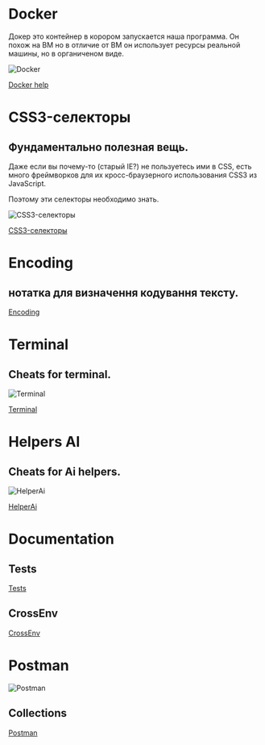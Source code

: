 # Docker

Докер это контейнер в корором запускается наша программа.
Он похож на ВМ но в отличие от ВМ он использует ресурсы реальной машины,
но в органиченом виде.

![Docker](https://i.imgur.com/LySaeQD.png) 

[Docker help](Docker/)

# CSS3-селекторы
## Фундаментально полезная вещь.

Даже если вы почему-то (старый IE?) не пользуетесь ими в CSS, есть много фреймворков для их кросс-браузерного использования CSS3 из JavaScript.

Поэтому эти селекторы необходимо знать.

![CSS3-селекторы](https://i.imgur.com/qmaktP2.png)

[CSS3-селекторы](Selectors/CSS/)

# Encoding 

## нотатка для визначення кодування тексту.

[Encoding](Encoding/)



# Terminal

## Cheats for terminal.

![Terminal](https://i.imgur.com/1e6VezR.png)

[Terminal](Cheats/Console/)


# Helpers Al

## Cheats for Ai helpers.

![HelperAi](https://i.imgur.com/95xn0N8.png)

[HelperAi](Cheats/HelperAi/)

# Documentation

## Tests
[Tests](Documentation/Tests/)

## CrossEnv

[CrossEnv](Documentation/CrossEnv/)

# Postman
![Postman](https://i.imgur.com/zAT0HFx.png)

## Collections
[Postman](Postman/Collections/)